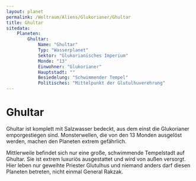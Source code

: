 ```yaml
---
layout: planet
permalink: /Weltraum/Aliens/Glukorianer/Ghultar
title: Ghultar
sitedata:
    Planeten:
        Ghultar:
            Name: "Ghultar"
            Typ: "Wasserplanet"
            Sektor: "Glukorianisches Imperium"
            Monde: "13"
            Einwohner: "Glukorianer"
            Hauptstadt: ""
            Besiedelung: "Schwimmender Tempel"
            Politisches: "Mittelpunkt der Glutulhuverehrung"
---
```


# Ghultar

Ghultar ist komplett mit Salzwasser bedeckt, aus dem einst die Glukorianer emporgestiegen sind. Monsterwellen, die von den 13 Monden ausgelöst werden, machen den Planeten extrem gefährlich.

Mittlerweile befindet sich nur eine große, schwimmende Tempelstadt auf Ghultar. Sie ist extrem luxuriös ausgestattet und wird von außen versorgt. Hier leben nur geweihte Priester Glutulhus und niemand anders darf diesen Planeten betreten, nicht einmal General Rakzak.
